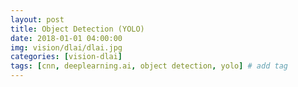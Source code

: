 ```yaml
---
layout: post
title: Object Detection (YOLO)
date: 2018-01-01 04:00:00
img: vision/dlai/dlai.jpg
categories: [vision-dlai] 
tags: [cnn, deeplearning.ai, object detection, yolo] # add tag
---
```


